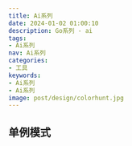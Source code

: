 ```yaml
---
title: Ai系列
date: 2024-01-02 01:00:10
description: Go系列 - ai
tags:
- Ai系列
nav: Ai系列
categories:
- 工具
keywords:
- Ai系列
- Ai系列
image: post/design/colorhunt.jpg
---
```


## 单例模式